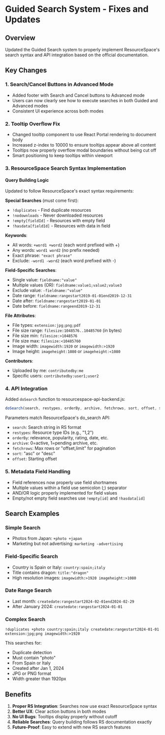 # Guided Search System - Fixes and Updates

## Overview
Updated the Guided Search system to properly implement ResourceSpace's search syntax and API integration based on the official documentation.

## Key Changes

### 1. Search/Cancel Buttons in Advanced Mode
- Added footer with Search and Cancel buttons to Advanced mode
- Users can now clearly see how to execute searches in both Guided and Advanced modes
- Consistent UI experience across both modes

### 2. Tooltip Overflow Fix
- Changed tooltip component to use React Portal rendering to document body
- Increased z-index to 10000 to ensure tooltips appear above all content
- Tooltips now properly overflow modal boundaries without being cut off
- Smart positioning to keep tooltips within viewport

### 3. ResourceSpace Search Syntax Implementation

#### Query Building Logic
Updated to follow ResourceSpace's exact syntax requirements:

**Special Searches** (must come first):
- `!duplicates` - Find duplicate resources
- `!nodownloads` - Never downloaded resources
- `!empty[fieldId]` - Resources with empty field
- `!hasdata[fieldId]` - Resources with data in field

**Keywords**:
- All words: `+word1 +word2` (each word prefixed with +)
- Any words: `word1 word2` (no prefix needed)
- Exact phrase: `"exact phrase"`
- Exclude: `-word1 -word2` (each word prefixed with -)

**Field-Specific Searches**:
- Single value: `fieldname:"value"`
- Multiple values (OR): `fieldname:value1;value2;value3`
- Exclude value: `-fieldname:"value"`
- Date range: `fieldname:rangestart2019-01-01end2019-12-31`
- Date after: `fieldname:rangestart2019-01-01`
- Date before: `fieldname:rangeend2019-12-31`

**File Attributes**:
- File types: `extension:jpg;png;pdf`
- File size range: `filesize:1048576..10485760` (in bytes)
- File size min: `filesize:>1048576`
- File size max: `filesize:<10485760`
- Image width: `imagewidth:1920` or `imagewidth:>1920`
- Image height: `imageheight:1080` or `imageheight:<1080`

**Contributors**:
- Uploaded by me: `contributedby:me`
- Specific users: `contributedby:user1;user2`

### 4. API Integration
Added `doSearch` function to resourcespace-api-backend.js:
```javascript
doSearch(search, restypes, orderBy, archive, fetchrows, sort, offset, sessionKey)
```

Parameters match ResourceSpace's do_search API:
- `search`: Search string in RS format
- `restypes`: Resource type IDs (e.g., "1,2")
- `orderBy`: relevance, popularity, rating, date, etc.
- `archive`: 0=active, 1=pending archive, etc.
- `fetchrows`: Max rows or "offset,limit" for pagination
- `sort`: "asc" or "desc"
- `offset`: Starting offset

### 5. Metadata Field Handling
- Field references now properly use field shortnames
- Multiple values within a field use semicolon (;) separator
- AND/OR logic properly implemented for field values
- Empty/not empty field searches use `!empty[id]` and `!hasdata[id]`

## Search Examples

### Simple Search
- Photos from Japan: `+photo +japan`
- Marketing but not advertising: `marketing -advertising`

### Field-Specific Search
- Country is Spain or Italy: `country:spain;italy`
- Title contains dragon: `title:"dragon"`
- High resolution images: `imagewidth:>1920 imageheight:>1080`

### Date Range Search
- Last month: `createdate:rangestart2024-02-01end2024-02-29`
- After January 2024: `createdate:rangestart2024-01-01`

### Complex Search
```
!duplicates +photo country:spain;italy createdate:rangestart2024-01-01 extension:jpg;png imagewidth:>1920
```

This searches for:
- Duplicate detection
- Must contain "photo"
- From Spain or Italy
- Created after Jan 1, 2024
- JPG or PNG format
- Width greater than 1920px

## Benefits
1. **Proper RS Integration**: Searches now use exact ResourceSpace syntax
2. **Better UX**: Clear action buttons in both modes
3. **No UI Bugs**: Tooltips display properly without cutoff
4. **Reliable Searches**: Query building follows RS documentation exactly
5. **Future-Proof**: Easy to extend with new RS search features